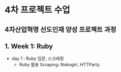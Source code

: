 # 4차 프로젝트 수업
4차산업혁명 선도인재 양성 프로젝트 과정
---
## 1. Week 1: Ruby
- day 1 : Ruby 입문, 스크래핑
    * Ruby 활용 Scraping: Nokogiri, HTTParty